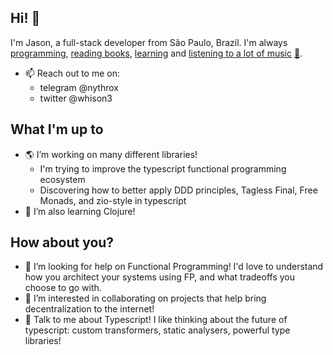 ## Hi! 👋
I'm Jason, a full-stack developer from São Paulo, Brazil. I'm always <a href="https://github.com/nythrox">programming</a>, <a href="https://drive.google.com/drive/folders/1MNQ6v_8-qVsyyYW5eCZ0OwwUiG4TykOO">reading books</a>, <a href="https://github.com/nythrox/obsidian-json-vault">learning</a> and <a href="https://open.spotify.com/user/2d031aiwe8e8x2ssbmgdycd2u">listening to a lot of music</a> <a href="https://www.youtube.com/playlist?list=PLeyEdjzKZbs2REeoTWvgTo9gDmI1lM2gU">🎵</a>.
- 📫 Reach out to me on:
   - telegram @nythrox
   - twitter @whison3

## What I'm up to
- 🌎 I’m working on many different libraries! 
   - I'm trying to improve the typescript functional programming ecosystem 
   - Discovering how to better apply DDD principles, Tagless Final, Free Monads, and zio-style in typescript
- 🌱 I’m also learning Clojure!

## How about you?
- 🤔 I’m looking for help on Functional Programming! I'd love to understand how you architect your systems using FP, and what tradeoffs you choose to go with.
- 👯 I’m interested in collaborating on projects that help bring decentralization to the internet!
- 💬 Talk to me about Typescript! I like thinking about the future of typescript: custom transformers, static analysers, powerful type libraries!
<!--
## Values
- 🌊 Clean code is the way to go! Creating maintainable software is just as important as launching new features 🚢
- ️‍🔥 I care deeply about making products that can change the world! ⚙️️‍
- 🏴 I believe in a future that is Open Source, decentralized, values freedom of information, self-empowerment though learning and sustainability! 🏳️‍🌈
-->
